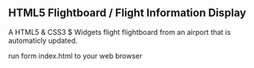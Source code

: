 HTML5 Flightboard / Flight Information Display
-----------------

A HTML5 & CSS3 $ Widgets flight flightboard from an airport that is automaticly updated.

run form index.html to your web browser


